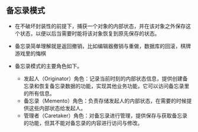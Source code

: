 ## 备忘录模式
* 在不破坏封装性的前提下，捕获一个对象的内部状态，并在该对象之外保存这个状态，以便以后当需要时能将该对象恢复到原先保存的状态。
* 备忘录简单理解就是返回撤销，比如编辑器撤销与重做，数据库的回滚，棋牌游戏里的悔棋

* 备忘录模式的主要角色如下。
    * 发起人（Originator）角色：记录当前时刻的内部状态信息，提供创建备忘录和恢复备忘录数据的功能，实现其他业务功能，它可以访问备忘录里的所有信息。
    * 备忘录（Memento）角色：负责存储发起人的内部状态，在需要的时候提供这些内部状态给发起人。
    * 管理者（Caretaker）角色：对备忘录进行管理，提供保存与获取备忘录的功能，但其不能对备忘录的内容进行访问与修改。
